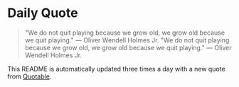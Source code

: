 # Daily Quote

> "We do not quit playing because we grow old, we grow old because we quit playing."
> — Oliver Wendell Holmes Jr.
> "We do not quit playing because we grow old, we grow old because we quit playing."
> — Oliver Wendell Holmes Jr.

This README is automatically updated three times a day with a new quote from [Quotable](https://github.com/lukePeavey/quotable).
